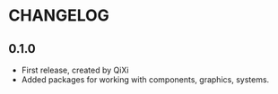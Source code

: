 # CHANGELOG

## 0.1.0
- First release, created by QiXi
- Added packages for working with components, graphics, systems.
